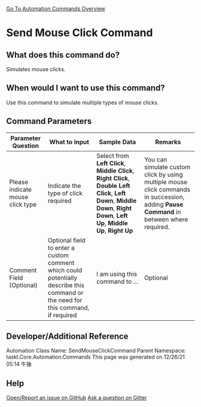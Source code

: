 <!--TITLE: Send Mouse Click Command -->
<!-- SUBTITLE: a command in the Input Commands group. -->
[Go To Automation Commands Overview](/automation-commands.md)


# Send Mouse Click Command


## What does this command do?
Simulates mouse clicks.


## When would I want to use this command?
Use this command to simulate multiple types of mouse clicks.


## Command Parameters
| Parameter Question   	| What to input  	|  Sample Data 	| Remarks  	|
| ---                    | ---               | ---           | ---       |
|Please indicate mouse click type|Indicate the type of click required|Select from **Left Click**, **Middle Click**, **Right Click**, **Double Left Click**, **Left Down**, **Middle Down**, **Right Down**, **Left Up**, **Middle Up**, **Right Up** |You can simulate custom click by using multiple mouse click commands in succession, adding **Pause Command** in between where required.|
|Comment Field (Optional)|Optional field to enter a custom comment which could potentially describe this command or the need for this command, if required|I am using this command to ...|Optional|






## Developer/Additional Reference
Automation Class Name: SendMouseClickCommand
Parent Namespace: taskt.Core.Automation.Commands
This page was generated on 12/26/21 05:14 午後


## Help
[Open/Report an issue on GitHub](https://github.com/saucepleez/taskt/issues/new)
[Ask a question on Gitter](https://gitter.im/taskt-rpa/Lobby)
